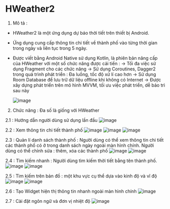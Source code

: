 # HWeather2
1. Mô tả : 
 + HWeather2 là một ứng dụng dự báo thời tiết trên thiết bị Android.
 + Ứng dụng cung cấp thông tin chi tiết về thành phố vào từng thời gian trong ngày và liên tục trong 5 ngày.
 + Được viết bằng Android Native sử dụng Kotlin, là phiên bản nâng cấp của HWeather với một số chức năng được cải tiến :
      -> Tối đa việc sử dụng Fragment cho các chức năng
      -> Sử dụng Coroutines, Dagger2 trong quá trình phát triển : Đa luồng, tốc độ xử lí cao hơn
      -> Sử dụng Room Database để lưu trữ dữ liệu offline khi không có Internet
      -> Được xây dựng phát triển trên mô hình MVVM, tối ưu việc phát triển, dễ bảo trì sau này
      
      ![image](https://user-images.githubusercontent.com/84240962/204559287-cf6c8531-b38b-4420-81ed-e6d3917d4f14.png)
2. Chức năng : Đa số là giống với HWeather

  2.1 : Hướng dẫn người dùng sử dụng lần đầu
  ![image](https://user-images.githubusercontent.com/84240962/204559635-763786be-2f32-4c78-b1f1-bf76b179a7de.png)

  2.2 : Xem thông tin chi tiết thành phố
  ![image](https://user-images.githubusercontent.com/84240962/204559777-aa7201d6-4dbe-418f-8262-11c745677a6f.png)
  ![image](https://user-images.githubusercontent.com/84240962/204559823-7d05911c-48e5-4447-802c-3938a6b53a4d.png)
  ![image](https://user-images.githubusercontent.com/84240962/204559849-23d5b2d4-5370-42e7-b8b2-cb2cd6d31293.png)
  
  2.3 : Quản lí danh sách thành phố : Người dùng có thể xem thông tin chi tiết các thành phố có ở trong danh sách ngày ngoài màn hình chính. Người dùng có thể chỉnh sửa : thêm, xóa các thành phố
  ![image](https://user-images.githubusercontent.com/84240962/204560006-2b007341-2d7b-473b-bbc0-a8adcc1c545b.png)
  ![image](https://user-images.githubusercontent.com/84240962/204560041-fdd3daf5-a918-4b04-9782-3880d5f2e750.png)
  
  2.4 : Tìm kiếm nhanh : Người dùng tìm kiếm thời tiết bằng tên thành phố.
  ![image](https://user-images.githubusercontent.com/84240962/204560195-e9d4fc66-4f27-4ee2-8b9c-dc3bb2534f84.png)
  ![image](https://user-images.githubusercontent.com/84240962/204560249-8b0df231-d570-403e-b59c-e0789e040fbb.png)

  2.5 : Tìm kiếm trên bản đồ : một khu vực cụ thể dựa vào kinh độ và vĩ độ 
  ![image](https://user-images.githubusercontent.com/84240962/204560351-35be4bba-a27a-4933-a779-9a5e7f0c2dbe.png)
  ![image](https://user-images.githubusercontent.com/84240962/204560580-43686156-e9b5-48c8-8e6c-1bba6379a951.png)
  
  2.6 : Tạo Widget hiện thị thông tin nhanh ngoài màn hình chính
  ![image](https://user-images.githubusercontent.com/84240962/204560696-50eb7db1-6b09-49a2-af9d-5ec1a57d77f4.png)

  2.7 : Cài đặt ngôn ngữ và đơn vị nhiệt độ
  ![image](https://user-images.githubusercontent.com/84240962/204560823-23836914-49d5-457a-8bcf-3ea92806ad88.png)



